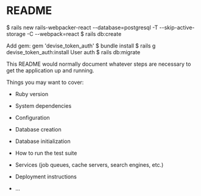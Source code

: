 # README

 $ rails new rails-webpacker-react --database=postgresql -T --skip-active-storage -C --webpack=react
 $ rails db:create

 Add gem: gem 'devise_token_auth'
 $ bundle install
 $ rails g devise_token_auth:install User auth
 $ rails db:migrate


This README would normally document whatever steps are necessary to get the
application up and running.

Things you may want to cover:

* Ruby version

* System dependencies

* Configuration

* Database creation

* Database initialization

* How to run the test suite

* Services (job queues, cache servers, search engines, etc.)

* Deployment instructions

* ...
